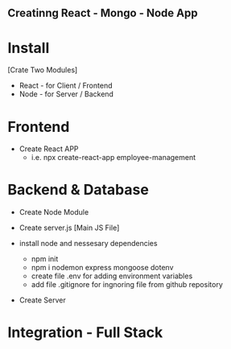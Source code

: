 ## Creatinng React - Mongo - Node App

# Install 

[Crate Two Modules]

- React - for Client / Frontend
- Node  - for Server / Backend


# Frontend

- Create React APP 
  - i.e. npx create-react-app employee-management 



# Backend & Database
- Create Node Module
- Create server.js [Main JS File]
- install node and nessesary dependencies
  - npm init
  - npm i nodemon express mongoose dotenv
  - create file .env for adding environment variables
  - add file .gitignore for ingnoring file from github repository

- Create Server




# Integration - Full Stack